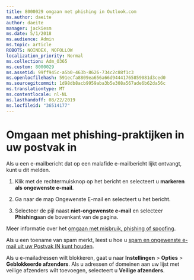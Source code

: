 ```yaml
---
title: 8000029 omgaan met phishing in Outlook.com
ms.author: daeite
author: daeite
manager: jackiesm
ms.date: 5/1/2018
ms.audience: Admin
ms.topic: article
ROBOTS: NOINDEX, NOFOLLOW
localization_priority: Normal
ms.collection: Adm_O365
ms.custom: 8000029
ms.assetid: 99ff945c-a5b0-463b-8626-734c2c88f1c3
ms.openlocfilehash: 591ecfa8809ea656a66d94441765859081d3ced0
ms.sourcegitcommit: 1d98db8acb9959aba3b5e308a567ade6b62da56c
ms.translationtype: MT
ms.contentlocale: nl-NL
ms.lasthandoff: 08/22/2019
ms.locfileid: "36514177"
---
```

# <a name="deal-with-phishing-scams-in-your-inbox"></a>Omgaan met phishing-praktijken in uw postvak in

Als u een e-mailbericht dat op een malafide e-mailbericht lijkt ontvangt, kunt u dit melden.
  
1. Klik met de rechtermuisknop op het bericht en selecteert u **markeren als ongewenste e-mail**. 
    
2. Ga naar de map Ongewenste E-mail en selecteert u het bericht.
    
3. Selecteer de pijl naast **niet-ongewenste e-mail** en selecteer **Phishing**aan de bovenkant van de pagina. 
    
Meer informatie over het [omgaan met misbruik, phishing of spoofing](https://go.microsoft.com/fwlink/p/?linkid=873139).
  
Als u een toename van spam merkt, leest u hoe u [spam en ongewenste e-mail uit uw Postvak IN kunt houden](https://go.microsoft.com/fwlink/p/?linkid=873140).
  
Als u e-mailadressen wilt blokkeren, gaat u naar **Instellingen** \> **Opties** \> **Geblokkeerde afzenders**. Als u adressen of domeinen aan uw lijst met veilige afzenders wilt toevoegen, selecteert u **Veilige afzenders**. 
  

